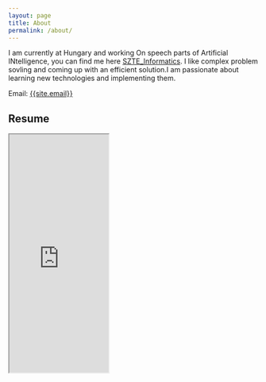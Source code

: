 ```yaml
---
layout: page
title: About
permalink: /about/
---
```

<p>
I am currently at Hungary and working On speech parts of Artificial INtelligence, you can find me here <a href="https://www.inf.u-szeged.hu/users/honarmandi-shandiz-amin" target="_blank">SZTE_Informatics</a>. I like complex problem sovling and coming up with an efficient solution.I am passionate about learning new technologies and implementing them. 
</p>

Email: <a href="mailto:{{site.email}}">{{site.email}}</a>

## Resume
<iframe src="https://docs.google.com/viewer?srcid=1lOG4iqKmt4EEfMgBz5bJBwCJgscxnG41&pid=explorer&efh=false&a=v&chrome=false&embedded=true" width="200px" height="480px"></iframe>

